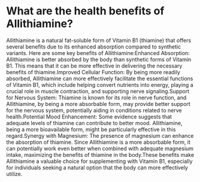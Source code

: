 # What are the health benefits of Allithiamine?

Allithiamine is a natural fat-soluble form of Vitamin B1 (thiamine) that offers several benefits due to its enhanced absorption compared to synthetic variants. Here are some key benefits of Allithiamine:Enhanced Absorption: Allithiamine is better absorbed by the body than synthetic forms of Vitamin B1. This means that it can be more effective in delivering the necessary benefits of thiamine.Improved Cellular Function: By being more readily absorbed, Allithiamine can more effectively facilitate the essential functions of Vitamin B1, which include helping convert nutrients into energy, playing a crucial role in muscle contraction, and supporting nerve signaling.Support for Nervous System: Thiamine is known for its role in nerve function, and Allithiamine, by being a more absorbable form, may provide better support for the nervous system, potentially aiding in conditions related to nerve health.Potential Mood Enhancement: Some evidence suggests that adequate levels of thiamine can contribute to better mood. Allithiamine, being a more bioavailable form, might be particularly effective in this regard.Synergy with Magnesium: The presence of magnesium can enhance the absorption of thiamine. Since Allithiamine is a more absorbable form, it can potentially work even better when combined with adequate magnesium intake, maximizing the benefits of thiamine in the body.These benefits make Allithiamine a valuable choice for supplementing with Vitamin B1, especially for individuals seeking a natural option that the body can more effectively utilize.